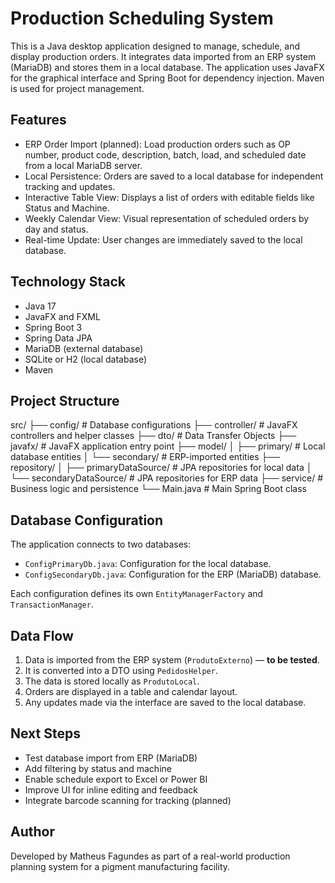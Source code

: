 # Production Scheduling System

This is a Java desktop application designed to manage, schedule, and display production orders. It integrates data imported from an ERP system (MariaDB) and stores them in a local database. The application uses JavaFX for the graphical interface and Spring Boot for dependency injection. Maven is used for project management.

## Features

- ERP Order Import (planned): Load production orders such as OP number, product code, description, batch, load, and scheduled date from a local MariaDB server.
- Local Persistence: Orders are saved to a local database for independent tracking and updates.
- Interactive Table View: Displays a list of orders with editable fields like Status and Machine.
- Weekly Calendar View: Visual representation of scheduled orders by day and status.
- Real-time Update: User changes are immediately saved to the local database.

## Technology Stack

- Java 17
- JavaFX and FXML
- Spring Boot 3
- Spring Data JPA
- MariaDB (external database)
- SQLite or H2 (local database)
- Maven

## Project Structure


src/
├── config/                   # Database configurations
├── controller/               # JavaFX controllers and helper classes
├── dto/                      # Data Transfer Objects
├── javafx/                   # JavaFX application entry point
├── model/
│   ├── primary/              # Local database entities
│   └── secondary/            # ERP-imported entities
├── repository/
│   ├── primaryDataSource/    # JPA repositories for local data
│   └── secondaryDataSource/  # JPA repositories for ERP data
├── service/                  # Business logic and persistence
└── Main.java                 # Main Spring Boot class


## Database Configuration

The application connects to two databases:

- `ConfigPrimaryDb.java`: Configuration for the local database.
- `ConfigSecondaryDb.java`: Configuration for the ERP (MariaDB) database.

Each configuration defines its own `EntityManagerFactory` and `TransactionManager`.


## Data Flow

1. Data is imported from the ERP system (`ProdutoExterno`) — **to be tested**.
2. It is converted into a DTO using `PedidosHelper`.
3. The data is stored locally as `ProdutoLocal`.
4. Orders are displayed in a table and calendar layout.
5. Any updates made via the interface are saved to the local database.

## Next Steps

- Test database import from ERP (MariaDB)
- Add filtering by status and machine
- Enable schedule export to Excel or Power BI
- Improve UI for inline editing and feedback
- Integrate barcode scanning for tracking (planned)

## Author

Developed by Matheus Fagundes as part of a real-world production planning system for a pigment manufacturing facility.